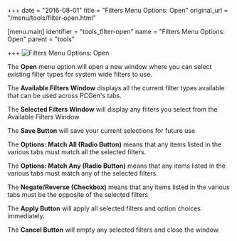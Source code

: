 +++
date = "2016-08-01"
title = "Filters Menu Options: Open"
original_url = "/menu/tools/filter-open.html"

[menu.main]
    identifier = "tools_filter-open"
    name = "Filters Menu Options: Open"
    parent = "tools"
    
+++
![Filters Menu Options: Open](../../images/filters/filter_options.png)

The **Open** menu option will open a new window where you can select
existing filter types for system wide filters to use.

The **Available Filters Window** displays all the current filter types
available that can be used across PCGen's tabs.

The **Selected Filters Window** will display any filters you select from
the Available Filters Window

The **Save Button** will save your current selections for future use

The **Options: Match All (Radio Button)** means that any items listed in
the various tabs must match all the selected filters.

The **Options: Match Any (Radio Button)** means that any items listed in
the various tabs must match any of the selected filters.

The **Negate/Reverse (Checkbox)** means that any items listed in the
various tabs must be the opposite of the selected filters

The **Apply Button** will apply all selected filters and option choices
immediately.

The **Cancel Button** will empty any selected filters and close the
window.



